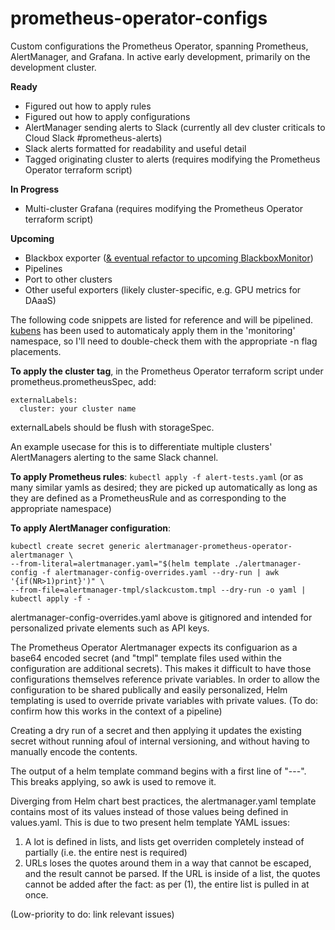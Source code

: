 # prometheus-operator-configs

Custom configurations the Prometheus Operator, spanning Prometheus, AlertManager, and Grafana. In active early development, primarily on the development cluster. 

**Ready** 
- Figured out how to apply rules
- Figured out how to apply configurations
- AlertManager sending alerts to Slack (currently all dev cluster criticals to Cloud Slack #prometheus-alerts)
- Slack alerts formatted for readability and useful detail
- Tagged originating cluster to alerts (requires modifying the Prometheus Operator terraform script)

**In Progress**
- Multi-cluster Grafana (requires modifying the Prometheus Operator terraform script)

**Upcoming** 
- Blackbox exporter ([& eventual refactor to upcoming BlackboxMonitor](https://github.com/coreos/prometheus-operator/pull/2832))
- Pipelines
- Port to other clusters
- Other useful exporters (likely cluster-specific, e.g. GPU metrics for DAaaS)

The following code snippets are listed for reference and will be pipelined. [kubens](https://github.com/ahmetb/kubectx) has been used to automaticaly apply them in the 'monitoring' namespace, so I'll need to double-check them with the appropriate -n flag placements. 

**To apply the cluster tag**, in the Prometheus Operator terraform script under prometheus.prometheusSpec, add: 

```
externalLabels:
  cluster: your cluster name
```

externalLabels should be flush with storageSpec.

An example usecase for this is to differentiate multiple clusters' AlertManagers alerting to the same Slack channel.

**To apply Prometheus rules**: `kubectl apply -f alert-tests.yaml` (or as many similar yamls as desired; they are picked up automatically as long as they are defined as a PrometheusRule and as corresponding to the appropriate namespace)

**To apply AlertManager configuration**:

```
kubectl create secret generic alertmanager-prometheus-operator-alertmanager \
--from-literal=alertmanager.yaml="$(helm template ./alertmanager-config -f alertmanager-config-overrides.yaml --dry-run | awk '{if(NR>1)print}')" \
--from-file=alertmanager-tmpl/slackcustom.tmpl --dry-run -o yaml | kubectl apply -f -
```

alertmanager-config-overrides.yaml above is gitignored and intended for personalized private elements such as API keys.

The Prometheus Operator Alertmanager expects its configuarion as a base64 encoded secret (and "tmpl" template files used within the configuration are additional secrets). This makes it difficult to have those configurations themselves reference private variables. In order to allow the configuration to be shared publically and easily personalized, Helm templating is used to override private variables with private values. (To do: confirm how this works in the context of a pipeline)

Creating a dry run of a secret and then applying it updates the existing secret without running afoul of internal versioning, and without having to manually encode the contents.

The output of a helm template command begins with a first line of "---". This breaks applying, so awk is used to remove it.


Diverging from Helm chart best practices, the alertmanager.yaml template contains most of its values instead of those values being defined in values.yaml. This is due to two present helm template YAML issues: 

1. A lot is defined in lists, and lists get overriden completely instead of partially (i.e. the entire nest is required)
2. URLs loses the quotes around them in a way that cannot be escaped, and the result cannot be parsed. If the URL is inside of a list, the quotes cannot be added after the fact: as per (1), the entire list is pulled in at once.

(Low-priority to do: link relevant issues)